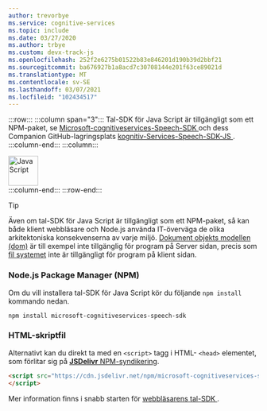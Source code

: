 ```yaml
---
author: trevorbye
ms.service: cognitive-services
ms.topic: include
ms.date: 03/27/2020
ms.author: trbye
ms.custom: devx-track-js
ms.openlocfilehash: 252f2e6275b01522b83e846201d190b39d2bbf21
ms.sourcegitcommit: ba676927b1a8acd7c30708144e201f63ce89021d
ms.translationtype: MT
ms.contentlocale: sv-SE
ms.lasthandoff: 03/07/2021
ms.locfileid: "102434517"
---
```

:::row:::
    :::column span="3":::
        Tal-SDK för Java Script är tillgängligt som ett NPM-paket, se <a href="https://www.npmjs.com/package/microsoft-cognitiveservices-speech-sdk" target="_blank">Microsoft-cognitiveservices-Speech-SDK </a> och dess Companion GitHub-lagringsplats <a href="https://github.com/Microsoft/cognitive-services-speech-sdk-js" target="_blank">kognitiv-Services-Speech-SDK-JS </a>.
    :::column-end:::
    :::column:::
        <br>
        <div class="icon is-large">
            <img alt="JavaScript" src="https://docs.microsoft.com/media/logos/logo_js.svg"  width="60px">
        </div>
    :::column-end:::
:::row-end:::

> [!TIP]
> Även om tal-SDK för Java Script är tillgängligt som ett NPM-paket, så kan både klient webbläsare och Node.js använda IT-överväga de olika arkitektoniska konsekvenserna av varje miljö. <a href="https://en.wikipedia.org/wiki/Document_Object_Model" target="_blank">Dokument objekts modellen (dom)</a> är till exempel inte tillgänglig för program på Server sidan, precis som <a href="https://nodejs.org/api/fs.html" target="_blank">fil systemet</a> inte är tillgängligt för program på klient sidan.

### <a name="nodejs-package-manager-npm"></a>Node.js Package Manager (NPM)

Om du vill installera tal-SDK för Java Script kör du följande `npm install` kommando nedan.

```nodejs
npm install microsoft-cognitiveservices-speech-sdk
```

### <a name="html-script-tag"></a>HTML-skriptfil

Alternativt kan du direkt ta med en `<script>` tagg i HTML- `<head>` elementet, som förlitar sig på <a href="https://www.jsdelivr.com/package/npm/microsoft-cognitiveservices-speech-sdk" target="_blank"> **JSDelivr** NPM-syndikering</a>.

```html
<script src="https://cdn.jsdelivr.net/npm/microsoft-cognitiveservices-speech-sdk@latest/distrib/browser/microsoft.cognitiveservices.speech.sdk.bundle-min.js">
</script>
```

Mer information finns i snabb starten för <a href="https://github.com/Azure-Samples/cognitive-services-speech-sdk/tree/master/quickstart/javascript/browser" target="_blank">webbläsarens tal-SDK </a>.
